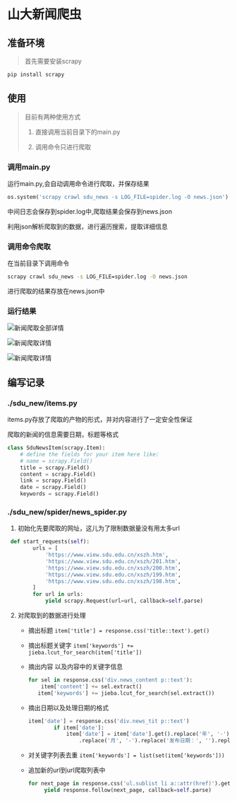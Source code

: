 # 山大新闻爬虫

## 准备环境

> 首先需要安装scrapy

```bash
pip install scrapy
```

## 使用

> 目前有两种使用方式
>
> 1. 直接调用当前目录下的main.py
>
> 2. 调用命令只进行爬取

### 调用main.py

运行main.py,会自动调用命令进行爬取，并保存结果

```python
os.system('scrapy crawl sdu_news -s LOG_FILE=spider.log -O news.json')
```

中间日志会保存到spider.log中,爬取结果会保存到news.json

利用json解析爬取到的数据，进行遍历搜索，提取详细信息

### 调用命令爬取

在当前目录下调用命令

```bash
scrapy crawl sdu_news -s LOG_FILE=spider.log -O news.json
```

进行爬取的结果存放在news.json中

### 运行结果

![新闻爬取全部详情](https://gitee.com/widealpha/pic/raw/master/image-20210418213925777.png)

![新闻爬取详情](https://gitee.com/widealpha/pic/raw/master/image-20210418213955670.png)

![新闻爬取详情](https://gitee.com/widealpha/pic/raw/master/image-20210418214010695.png)



## 编写记录

### ./sdu_new/items.py

items.py存放了爬取的产物的形式，并对内容进行了一定安全性保证

爬取的新闻的信息需要日期，标题等格式

```python
class SduNewsItem(scrapy.Item):
    # define the fields for your item here like:
    # name = scrapy.Field()
    title = scrapy.Field()
    content = scrapy.Field()
    link = scrapy.Field()
    date = scrapy.Field()
    keywords = scrapy.Field()
```



### ./sdu_new/spider/news_spider.py

1. 初始化先要爬取的网址，这儿为了限制数据量没有用太多url

```python
 def start_requests(self):
        urls = [
            'https://www.view.sdu.edu.cn/xszh.htm',
            'https://www.view.sdu.edu.cn/xszh/201.htm',
            'https://www.view.sdu.edu.cn/xszh/200.htm',
            'https://www.view.sdu.edu.cn/xszh/199.htm',
            'https://www.view.sdu.edu.cn/xszh/198.htm',
        ]
        for url in urls:
            yield scrapy.Request(url=url, callback=self.parse)
```

2. 对爬取到的数据进行处理

    - 摘出标题 `item['title'] = response.css('title::text').get()`
     
    - 摘出标题关键字 `item['keywords'] += jieba.lcut_for_search(item['title'])`
     
    - 摘出内容 以及内容中的关键字信息
      
      ```python
      for sel in response.css('div.news_content p::text'):
          item['content'] += sel.extract()
         item['keywords'] += jieba.lcut_for_search(sel.extract())
      ```
      
    - 摘出日期以及处理日期的格式
    
      ```python
      item['date'] = response.css('div.news_tit p::text')
              if item['date']:
                  item['date'] = item['date'].get().replace('年', '-') \
                      .replace('月', '-').replace('发布日期：', '').replace('日', '').strip()
      ```
    
    - 对关键字列表去重 `item['keywords'] = list(set(item['keywords']))`
    
    - 追加新的url到url爬取列表中
    
      ```python
      for next_page in response.css('ul.sublist li a::attr(href)').getall():
           yield response.follow(next_page, callback=self.parse)
      ```

